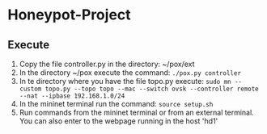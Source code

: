 # Honeypot-Project

## Execute

1. Copy the file controller.py in the directory: ~/pox/ext
2. In the directory ~/pox execute the command: ```./pox.py controller```
3. In te directory where you have the file topo.py execute: ```sudo mn --custom topo.py --topo topo --mac --switch ovsk --controller remote --nat --ipbase 192.168.1.0/24```
4. In the mininet terminal run the command: ```source setup.sh```
5. Run commands from the mininet terminal or from an external terminal. You can also enter to the webpage running in the host 'hd1'
